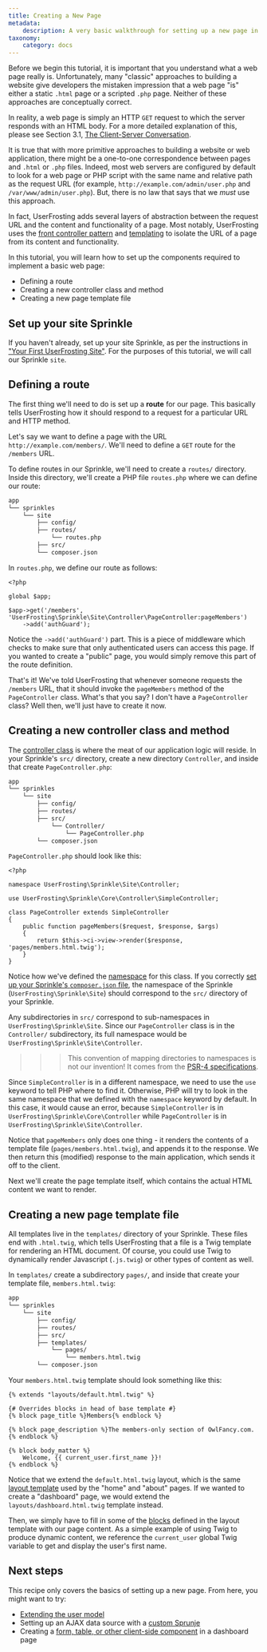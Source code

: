 ```yaml
---
title: Creating a New Page
metadata:
    description: A very basic walkthrough for setting up a new page in your application.  The purpose of this recipe is to get you familiar with adding routes, controller classes, and Twig templates to your Sprinkle.
taxonomy:
    category: docs
---
```


Before we begin this tutorial, it is important that you understand what a web page really is.  Unfortunately, many "classic" approaches to building a website give developers the mistaken impression that a web page "is" either a static `.html` page or a scripted `.php` page.  Neither of these approaches are conceptually correct.

In reality, a web page is simply an HTTP `GET` request to which the server responds with an HTML body.  For a more detailed explanation of this, please see Section 3.1, [The Client-Server Conversation](/background/the-client-server-conversation).

It is true that with more primitive approaches to building a website or web application, there might be a one-to-one correspondence between pages and `.html` or `.php` files.  Indeed, most web servers are configured by default to look for a web page or PHP script with the same name and relative path as the request URL (for example, `http://example.com/admin/user.php` and `/var/www/admin/user.php`).  But, there is no law that says that we _must_ use this approach.

In fact, UserFrosting adds several layers of abstraction between the request URL and the content and functionality of a page.  Most notably, UserFrosting uses the [front controller pattern](/routes-and-controllers) and [templating](/templating-with-twig) to isolate the URL of a page from its content and functionality.

In this tutorial, you will learn how to set up the components required to implement a basic web page:

- Defining a route
- Creating a new controller class and method
- Creating a new page template file

## Set up your site Sprinkle

If you haven't already, set up your site Sprinkle, as per the instructions in ["Your First UserFrosting Site"](/sprinkles/first-site).  For the purposes of this tutorial, we will call our Sprinkle `site`.

## Defining a route

The first thing we'll need to do is set up a **route** for our page.  This basically tells UserFrosting how it should respond to a request for a particular URL and HTTP method.

Let's say we want to define a page with the URL `http://example.com/members/`.  We'll need to define a `GET` route for the `/members` URL.

To define routes in our Sprinkle, we'll need to create a `routes/` directory.  Inside this directory, we'll create a PHP file `routes.php` where we can define our route:

```bash
app
└── sprinkles
    └── site
        ├── config/
        ├── routes/
            └── routes.php
        ├── src/
        └── composer.json
```

In `routes.php`, we define our route as follows:

```
<?php

global $app;

$app->get('/members', 'UserFrosting\Sprinkle\Site\Controller\PageController:pageMembers')
    ->add('authGuard');
```

Notice the `->add('authGuard')` part.  This is a piece of middleware which checks to make sure that only authenticated users can access this page.  If you wanted to create a "public" page, you would simply remove this part of the route definition.

That's it!  We've told UserFrosting that whenever someone requests the `/members` URL, that it should invoke the `pageMembers` method of the `PageController` class.  What's that you say?  I don't have a `PageController` class?  Well then, we'll just have to create it now.

## Creating a new controller class and method

The [controller class](/routes-and-controllers/controller-classes) is where the meat of our application logic will reside.  In your Sprinkle's `src/` directory, create a new directory `Controller`, and inside that create `PageController.php`:

```bash
app
└── sprinkles
    └── site
        ├── config/
        ├── routes/
        ├── src/
            └── Controller/
                └── PageController.php
        └── composer.json
```

`PageController.php` should look like this:

```
<?php

namespace UserFrosting\Sprinkle\Site\Controller;

use UserFrosting\Sprinkle\Core\Controller\SimpleController;

class PageController extends SimpleController
{
    public function pageMembers($request, $response, $args)
    {
        return $this->ci->view->render($response, 'pages/members.html.twig');
    }
}
```

Notice how we've defined the [namespace](http://php.net/manual/en/language.namespaces.rationale.php) for this class.  If you correctly [set up your Sprinkle's `composer.json` file](/sprinkles/first-site#composerjson), the namespace of the Sprinkle (`UserFrosting\Sprinkle\Site`) should correspond to the `src/` directory of your Sprinkle.

Any subdirectories in `src/` correspond to sub-namespaces in `UserFrosting\Sprinkle\Site`.  Since our `PageController` class is in the `Controller/` subdirectory, its full namespace would be `UserFrosting\Sprinkle\Site\Controller`.

>>> This convention of mapping directories to namespaces is not our invention!  It comes from the [PSR-4 specifications](http://www.php-fig.org/psr/psr-4/).

Since `SimpleController` is in a different namespace, we need to use the `use` keyword to tell PHP where to find it.  Otherwise, PHP will try to look in the same namespace that we defined with the `namespace` keyword by default.  In this case, it would cause an error, because `SimpleController` is in `UserFrosting\Sprinkle\Core\Controller` while `PageController` is in `UserFrosting\Sprinkle\Site\Controller`.

Notice that `pageMembers` only does one thing - it renders the contents of a template file (`pages/members.html.twig`), and appends it to the response.  We then return this (modified) response to the main application, which sends it off to the client.

Next we'll create the page template itself, which contains the actual HTML content we want to render.

## Creating a new page template file

All templates live in the `templates/` directory of your Sprinkle.  These files end with `.html.twig`, which tells UserFrosting that a file is a Twig template for rendering an HTML document.  Of course, you could use Twig to dynamically render Javascript (`.js.twig`) or other types of content as well.

In `templates/` create a subdirectory `pages/`, and inside that create your template file, `members.html.twig`:

```bash
app
└── sprinkles
    └── site
        ├── config/
        ├── routes/
        ├── src/
        ├── templates/
            └── pages/
                └── members.html.twig
        └── composer.json
```

Your `members.html.twig` template should look something like this:

```twig
{% extends "layouts/default.html.twig" %}

{# Overrides blocks in head of base template #}
{% block page_title %}Members{% endblock %}

{% block page_description %}The members-only section of OwlFancy.com.{% endblock %}

{% block body_matter %}
    Welcome, {{ current_user.first_name }}!
{% endblock %}
```

Notice that we extend the `default.html.twig` layout, which is the same [layout template](/templating-with-twig#layouts) used by the "home" and "about" pages.  If we wanted to create a "dashboard" page, we would extend the `layouts/dashboard.html.twig` template instead.

Then, we simply have to fill in some of the [blocks](https://twig.sensiolabs.org/doc/2.x/tags/extends.html) defined in the layout template with our page content.  As a simple example of using Twig to produce dynamic content, we reference the `current_user` global Twig variable to get and display the user's first name.

## Next steps

This recipe only covers the basics of setting up a new page.  From here, you might want to try:

- [Extending the user model](/recipes/extending-the-user-model)
- Setting up an AJAX data source with a [custom Sprunje](/database/data-sprunjing)
- Creating a [form, table, or other client-side component](/client-side-code) in a dashboard page

